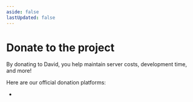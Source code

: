 ```yaml
---
aside: false
lastUpdated: false
---
```


# Donate to the project

By donating to David, you help maintain server costs, development time, and more!

Here are our official donation platforms:

-